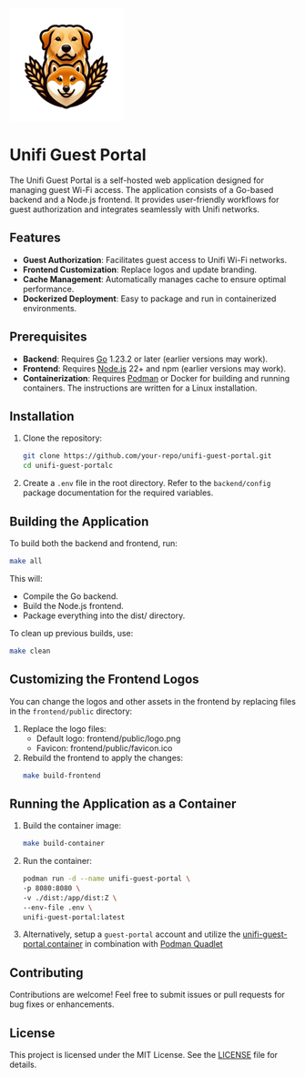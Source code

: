 <img src="frontend/public/logo.png" alt="App Logo" width="200"/>

# Unifi Guest Portal

The Unifi Guest Portal is a self-hosted web application designed for managing guest Wi-Fi access. The application consists of a Go-based backend and a Node.js frontend. It provides user-friendly workflows for guest authorization and integrates seamlessly with Unifi networks.


## Features

- **Guest Authorization**: Facilitates guest access to Unifi Wi-Fi networks.
- **Frontend Customization**: Replace logos and update branding.
- **Cache Management**: Automatically manages cache to ensure optimal performance.
- **Dockerized Deployment**: Easy to package and run in containerized environments.

## Prerequisites

- **Backend**: Requires [Go](https://golang.org/) 1.23.2 or later (earlier versions may work).
- **Frontend**: Requires [Node.js](https://nodejs.org/) 22+ and npm (earlier versions may work).
- **Containerization**: Requires [Podman](https://podman.io/) or Docker for building and running containers. The instructions are written for a Linux installation.

## Installation

1. Clone the repository:
   ```bash
   git clone https://github.com/your-repo/unifi-guest-portal.git
   cd unifi-guest-portalc
   ```
2. Create a `.env` file in the root directory. Refer to the `backend/config` package documentation for the required variables.

## Building the Application
To build both the backend and frontend, run:
   ```bash
   make all
   ```
This will:
- Compile the Go backend.
- Build the Node.js frontend.
- Package everything into the dist/ directory.

To clean up previous builds, use:
   ```bash
   make clean
   ```

## Customizing the Frontend Logos
You can change the logos and other assets in the frontend by replacing files in the `frontend/public` directory:
1. Replace the logo files:
    - Default logo: frontend/public/logo.png
    - Favicon: frontend/public/favicon.ico
2. Rebuild the frontend to apply the changes:
    ```bash
   make build-frontend
   ```

## Running the Application as a Container
1. Build the container image:
    ```bash
   make build-container
   ```
2. Run the container:
   ```bash
   podman run -d --name unifi-guest-portal \
   -p 8080:8080 \
   -v ./dist:/app/dist:Z \
   --env-file .env \
   unifi-guest-portal:latest
   ```
3. Alternatively, setup a `guest-portal` account and utilize the [unifi-guest-portal.container](./unifi-guest-portal.container) in combination with [Podman Quadlet](https://docs.podman.io/en/latest/markdown/podman-systemd.unit.5.html)

## Contributing

Contributions are welcome! Feel free to submit issues or pull requests for bug fixes or enhancements.

## License

This project is licensed under the MIT License. See the [LICENSE](./LICENSE) file for details.
